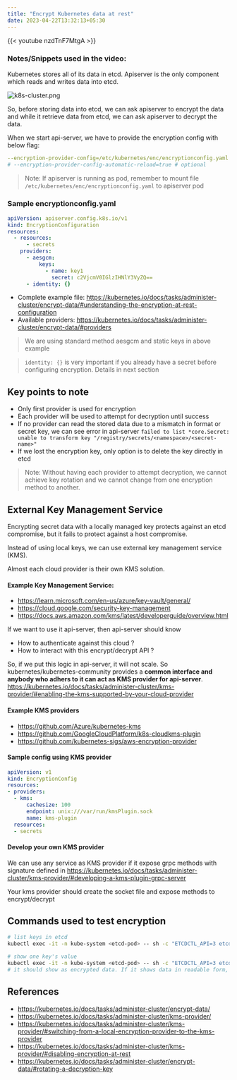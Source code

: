 ```yaml
---
title: "Encrypt Kubernetes data at rest"
date: 2023-04-22T13:32:13+05:30
---
```


{{< youtube nzdTnF7MtgA >}}

### Notes/Snippets used in the video:

Kubernetes stores all of its data in etcd. Apiserver is the only component which reads and writes data into etcd.

![k8s-cluster.png](/k8s-cluster.png)

So, before storing data into etcd, we can ask apiserver to encrypt the data and while it retrieve data from etcd, we can ask apiserver to decrypt the data.

When we start api-server, we have to provide the encryption config with below flag:
```yaml
--encryption-provider-config=/etc/kubernetes/enc/encryptionconfig.yaml
# --encryption-provider-config-automatic-reload=true # optional
```

> Note: If apiserver is running as pod, remember to mount file `/etc/kubernetes/enc/encryptionconfig.yaml` to apiserver pod

### Sample encryptionconfig.yaml
```yaml
apiVersion: apiserver.config.k8s.io/v1
kind: EncryptionConfiguration
resources:
  - resources:
      - secrets
    providers:
      - aesgcm:
          keys:
            - name: key1
              secret: c2VjcmV0IGlzIHNlY3VyZQ==
      - identity: {}
```              

- Complete example file: https://kubernetes.io/docs/tasks/administer-cluster/encrypt-data/#understanding-the-encryption-at-rest-configuration
- Available providers: https://kubernetes.io/docs/tasks/administer-cluster/encrypt-data/#providers

> We are using standard method aesgcm and static keys in above example

> `identity: {}` is very important if you already have a secret before configuring encryption. Details in next section

## Key points to note
- Only first provider is used for encryption
- Each provider will be used to attempt for decryption until success
- If no provider can read the stored data due to a mismatch in format or secret key, we can see error in api-server `failed to list *core.Secret: unable to transform key "/registry/secrets/<namespace>/<secret-name>"`
- If we lost the encryption key, only option is to delete the key directly in etcd

> Note: Without having each provider to attempt decryption, we cannot achieve key rotation and we cannot change from one encryption method to another.
## External Key Management Service

Encrypting secret data with a locally managed key protects against an etcd compromise, but it fails to protect against a host compromise.

Instead of using local keys, we can use external key management service (KMS).

Almost each cloud provider is their own KMS solution.
#### Example Key Management Service:
- https://learn.microsoft.com/en-us/azure/key-vault/general/
- https://cloud.google.com/security-key-management
- https://docs.aws.amazon.com/kms/latest/developerguide/overview.html

If we want to use it api-server, then api-server should know
- How to authenticate against this cloud ?
- How to interact with this encrypt/decrypt API ?

So, if we put this logic in api-server, it will not scale. So kubernetes/kubernetes-community provides a **common interface and anybody who adhers to it can act as KMS provider for api-server**. https://kubernetes.io/docs/tasks/administer-cluster/kms-provider/#enabling-the-kms-supported-by-your-cloud-provider

#### Example KMS providers
- https://github.com/Azure/kubernetes-kms
- https://github.com/GoogleCloudPlatform/k8s-cloudkms-plugin
- https://github.com/kubernetes-sigs/aws-encryption-provider

#### Sample config using KMS provider

```yaml
apiVersion: v1
kind: EncryptionConfig
resources:
- providers:
  - kms:
      cachesize: 100
      endpoint: unix:///var/run/kmsPlugin.sock
      name: kms-plugin
  resources:
  - secrets
```

#### Develop your own KMS provider
We can use any service as KMS provider if it expose grpc methods with signature defined in https://kubernetes.io/docs/tasks/administer-cluster/kms-provider/#developing-a-kms-plugin-grpc-server

Your kms provider should create the socket file and expose methods to encrypt/decrypt

## Commands used to test encryption

```sh
# list keys in etcd
kubectl exec -it -n kube-system <etcd-pod> -- sh -c "ETCDCTL_API=3 etcdctl --endpoints 127.0.0.1:2379 --cacert /etc/kubernetes/pki/etcd/ca.crt --cert /etc/kubernetes/pki/etcd/server.crt --key /etc/kubernetes/pki/etcd/server.key get / --prefix --keys-only"

# show one key's value
kubectl exec -it -n kube-system <etcd-pod> -- sh -c "ETCDCTL_API=3 etcdctl --endpoints 127.0.0.1:2379 --cacert /etc/kubernetes/pki/etcd/ca.crt --cert /etc/kubernetes/pki/etcd/server.crt --key /etc/kubernetes/pki/etcd/server.key get /registry/secrets/<namespace>/<secret-name>"
# it should show as encrypted data. If it shows data in readable form, encryption at rest is not configured properly
```

## References
- https://kubernetes.io/docs/tasks/administer-cluster/encrypt-data/
- https://kubernetes.io/docs/tasks/administer-cluster/kms-provider/
- https://kubernetes.io/docs/tasks/administer-cluster/kms-provider/#switching-from-a-local-encryption-provider-to-the-kms-provider
- https://kubernetes.io/docs/tasks/administer-cluster/kms-provider/#disabling-encryption-at-rest
- https://kubernetes.io/docs/tasks/administer-cluster/encrypt-data/#rotating-a-decryption-key